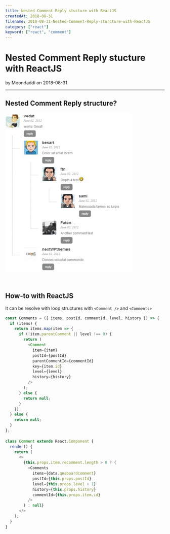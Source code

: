 ```yaml
---
title: Nested Comment Reply stucture with ReactJS
createdAt: 2018-08-31
filename: 2018-08-31-Nested-Comment-Reply-sturcture-with-ReactJS
category: ["react"]
keyword: ["react", "comment"]
---
```


# Nested Comment Reply stucture with ReactJS

by Moondaddi on 2018-08-31

---

## Nested Comment Reply structure?

![Nested Comment Structure](/static/images/post_img/2018-08-31_nested-structure.jpg)

<br />

## How-to with ReactJS

It can be resolve with loop structures with `<Comment />` and `<Comments>`

```javascript
const Comments = ({ items, postId, commentId, level, history }) => {
  if (items) {
    return items.map(item => {
      if (!item.parentComment || level !== 0) {
        return (
          <Comment
            item={item}
            postId={postId}
            parentCommentId={commentId}
            key={item.id}
            level={level}
            history={history}
          />
        );
      } else {
        return null;
      }
    });
  } else {
    return null;
  }
};

class Comment extends React.Component {
  render() {
    return (
      <>
        {this.props.item.recomment.length > 0 ? (
          <Comments
            items={data.qnaboardcomment}
            postId={this.props.postId}
            level={this.props.level + 1}
            history={this.props.history}
            commentId={this.props.item.id}
          />
        ) : null}
      </>
    );
  }
}
```
